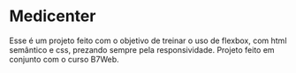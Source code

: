 <h1>Medicenter</h1>

<p>Esse é um projeto feito com o objetivo de treinar o uso de flexbox, com html semântico e css, prezando sempre pela responsividade. Projeto feito em conjunto com o curso B7Web.</p>